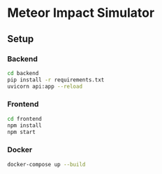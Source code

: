 # Meteor Impact Simulator

## Setup

### Backend
```bash
cd backend
pip install -r requirements.txt
uvicorn api:app --reload
```

### Frontend
```bash
cd frontend
npm install
npm start
```

### Docker
```bash
docker-compose up --build
```
